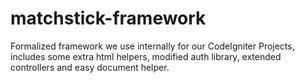 matchstick-framework
====================

Formalized framework we use internally for our CodeIgniter Projects, includes some extra html helpers, modified auth library, extended controllers and easy document helper.